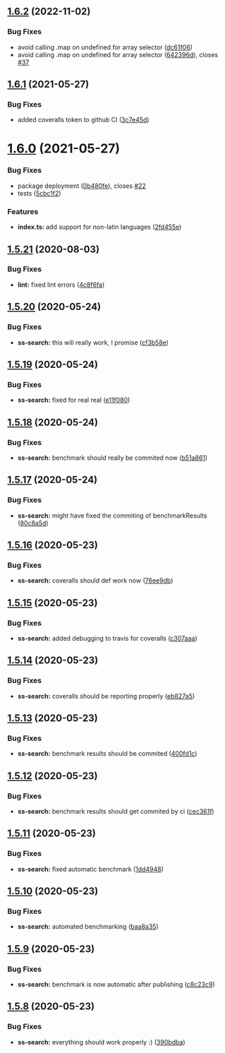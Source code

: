 ## [1.6.2](https://github.com/yann510/ss-search/compare/v1.6.1...v1.6.2) (2022-11-02)


### Bug Fixes

* avoid calling .map on undefined for array selector ([dc61f06](https://github.com/yann510/ss-search/commit/dc61f06e2211f4f4ad906fcea4ef83e2f1e15621))
* avoid calling .map on undefined for array selector ([642396d](https://github.com/yann510/ss-search/commit/642396d3b3b820338d495b861837a8271b140ff0)), closes [#37](https://github.com/yann510/ss-search/issues/37)

## [1.6.1](https://github.com/yann510/ss-search/compare/v1.6.0...v1.6.1) (2021-05-27)


### Bug Fixes

* added coveralls token to github CI ([3c7e45d](https://github.com/yann510/ss-search/commit/3c7e45d57cd0299af980668defd633804d83f1c8))

# [1.6.0](https://github.com/yann510/ss-search/compare/v1.5.21...v1.6.0) (2021-05-27)


### Bug Fixes

* package deployment ([0b480fe](https://github.com/yann510/ss-search/commit/0b480feda195259159ecb256af15651902523398)), closes [#22](https://github.com/yann510/ss-search/issues/22)
* tests ([5cbc1f2](https://github.com/yann510/ss-search/commit/5cbc1f23c8900f88427a1a710b2ca08194b4eb1a))


### Features

* **index.ts:** add support for non-latin languages ([2fd455e](https://github.com/yann510/ss-search/commit/2fd455edf2ed423ad6138e1b5b0ef0e78a8fa52c))

## [1.5.21](https://github.com/yann510/ss-search/compare/v1.5.20...v1.5.21) (2020-08-03)


### Bug Fixes

* **lint:** fixed lint errors ([4c8f6fa](https://github.com/yann510/ss-search/commit/4c8f6fa55de196e9eb3d13ca7c1ae97f82caa954))

## [1.5.20](https://github.com/yann510/ss-search/compare/v1.5.19...v1.5.20) (2020-05-24)


### Bug Fixes

* **ss-search:** this will really work, I promise ([cf3b58e](https://github.com/yann510/ss-search/commit/cf3b58ea81b6f9a9ba6887e4aa199846d9e03774))

## [1.5.19](https://github.com/yann510/ss-search/compare/v1.5.18...v1.5.19) (2020-05-24)


### Bug Fixes

* **ss-search:** fixed for real real ([e11f080](https://github.com/yann510/ss-search/commit/e11f08006128dd34cfca35300cae4d0f2cdd3267))

## [1.5.18](https://github.com/yann510/ss-search/compare/v1.5.17...v1.5.18) (2020-05-24)


### Bug Fixes

* **ss-search:** benchmark should really be commited now ([b51a861](https://github.com/yann510/ss-search/commit/b51a86135940fc59c953294c37588a0c8a867636))

## [1.5.17](https://github.com/yann510/ss-search/compare/v1.5.16...v1.5.17) (2020-05-24)


### Bug Fixes

* **ss-search:** might have fixed the commiting of benchmarkResults ([80c8a5d](https://github.com/yann510/ss-search/commit/80c8a5da7a86e9b57037477ccee50388303084c6))

## [1.5.16](https://github.com/yann510/ss-search/compare/v1.5.15...v1.5.16) (2020-05-23)


### Bug Fixes

* **ss-search:** coveralls should def work now ([76ee9db](https://github.com/yann510/ss-search/commit/76ee9db17a19c9960e84f232fb3955f2f24ed6a6))

## [1.5.15](https://github.com/yann510/ss-search/compare/v1.5.14...v1.5.15) (2020-05-23)


### Bug Fixes

* **ss-search:** added debugging to travis for coveralls ([c307aaa](https://github.com/yann510/ss-search/commit/c307aaaa195aaf03f68ad297c66162864016bfe4))

## [1.5.14](https://github.com/yann510/ss-search/compare/v1.5.13...v1.5.14) (2020-05-23)


### Bug Fixes

* **ss-search:** coveralls should be reporting properly ([eb827a5](https://github.com/yann510/ss-search/commit/eb827a5d314064b921a376057989dbf3d7aace0e))

## [1.5.13](https://github.com/yann510/ss-search/compare/v1.5.12...v1.5.13) (2020-05-23)


### Bug Fixes

* **ss-search:** benchmark results should be commited ([400fd1c](https://github.com/yann510/ss-search/commit/400fd1c961514802ee27f3062a33d147c02043e7))

## [1.5.12](https://github.com/yann510/ss-search/compare/v1.5.11...v1.5.12) (2020-05-23)


### Bug Fixes

* **ss-search:** benchmark results should get commited by ci ([cec361f](https://github.com/yann510/ss-search/commit/cec361f88218e8d49043414cf75e493af3138ac4))

## [1.5.11](https://github.com/yann510/ss-search/compare/v1.5.10...v1.5.11) (2020-05-23)


### Bug Fixes

* **ss-search:** fixed automatic benchmark ([1dd4948](https://github.com/yann510/ss-search/commit/1dd4948517ceb7fe39bac2acad354449882eea00))

## [1.5.10](https://github.com/yann510/ss-search/compare/v1.5.9...v1.5.10) (2020-05-23)


### Bug Fixes

* **ss-search:** automated benchmarking ([baa8a35](https://github.com/yann510/ss-search/commit/baa8a351dd338a9268b0de53037c8cbb6b003b70))

## [1.5.9](https://github.com/yann510/ss-search/compare/v1.5.8...v1.5.9) (2020-05-23)


### Bug Fixes

* **ss-search:** benchmark is now automatic after publishing ([c8c23c9](https://github.com/yann510/ss-search/commit/c8c23c9f6465b8b924ba3661f72f175c81a55321))

## [1.5.8](https://github.com/yann510/ss-search/compare/v1.5.7...v1.5.8) (2020-05-23)


### Bug Fixes

* **ss-search:** everything should work properly :) ([390bdba](https://github.com/yann510/ss-search/commit/390bdba6764602d5a8b6beaafd7fd1d20f9872d0))
